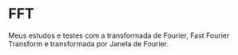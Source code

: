 # FFT
Meus estudos e testes com a transformada de Fourier, Fast Fourier Transform e transformada por Janela de Fourier.
